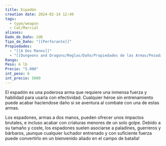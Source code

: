 ```yaml
---
title: Espadón
creation date: 2024-02-14 12:49
tags:
  - type/weapon
  - CaC/Marcial
aliases: 
Dado_de_Daño: 2d6
Tipo_de_Daño: "[[Perforante]]"
Propiedades:
  - "[[A Dos Manos]]"
  - "[[Dungeons and Dragons/Reglas/Daño/Propiedades de las Armas/Pesada]]"
Rango: 
Peso: 6 lb
Precio: "5.000"
int_peso: 6
int_precio: 5000
---
```


El espadón es una poderosa arma que requiere una inmensa fuerza y habilidad para usarla con efectividad. Cualquier héroe sin entrenamiento puede acabar haciendose daño si se aventura al combate con una de estas armas.

Los espadones, armas a dos manos, pueden ofrecer unos impactos brutales, e incluso acabar con criaturas menores de un solo golpe. Debido a su tamaño y coste, los espadones suelen asociarse a paladines, guerreros y bárbaros, ¡aunque cualquier luchador entrenado y con suficiente fuerza puede convertirlo en un bienvenido aliado en el campo de batalla!
